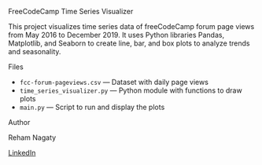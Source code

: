 FreeCodeCamp Time Series Visualizer

This project visualizes time series data of freeCodeCamp forum page views from May 2016 to December 2019. It uses Python libraries Pandas, Matplotlib, and Seaborn to create line, bar, and box plots to analyze trends and seasonality.

Files

- `fcc-forum-pageviews.csv` — Dataset with daily page views
- `time_series_visualizer.py` — Python module with functions to draw plots
- `main.py` — Script to run and display the plots

Author 

Reham Nagaty

[LinkedIn](linkedin.com/in/reham-mohamed-nagaty/)
